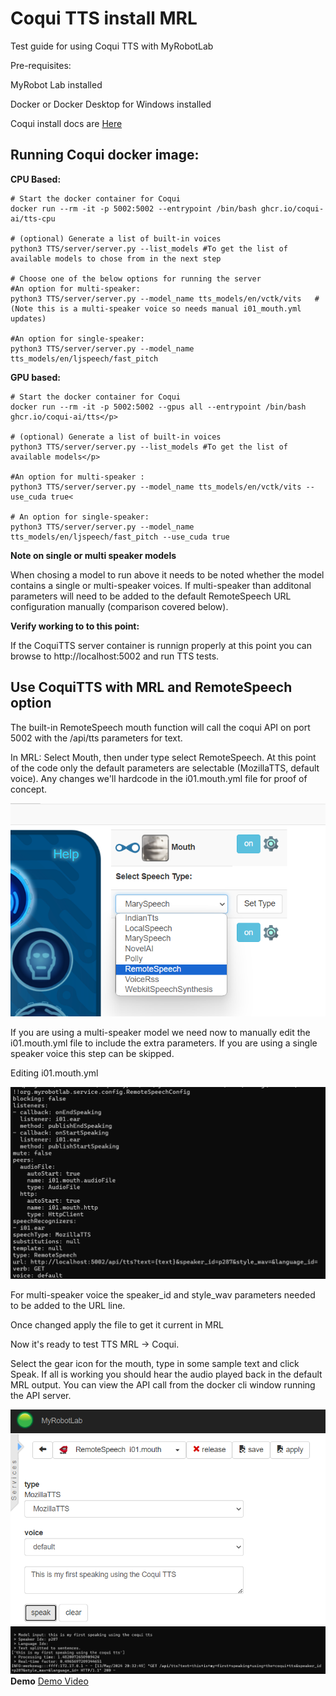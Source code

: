 <!DOCTYPE html>
<html>
<head>
</head>
<body>

<h1>Coqui TTS install MRL</h1>
<p>Test guide for using Coqui TTS with MyRobotLab</p>

<p>Pre-requisites:</p>
<p>MyRobot Lab installed</p>
<p>Docker or Docker Desktop for Windows installed</p>
<p><p>

Coqui install docs are <a href="https://docs.coqui.ai/en/latest/docker_images.html#start-a-server">Here</a>

<h2>Running Coqui docker image:</h2>

<b>CPU Based:</b>
```
# Start the docker container for Coqui
docker run --rm -it -p 5002:5002 --entrypoint /bin/bash ghcr.io/coqui-ai/tts-cpu

# (optional) Generate a list of built-in voices
python3 TTS/server/server.py --list_models #To get the list of available models to chose from in the next step

# Choose one of the below options for running the server
#An option for multi-speaker:
python3 TTS/server/server.py --model_name tts_models/en/vctk/vits   #(Note this is a multi-speaker voice so needs manual i01_mouth.yml updates)

#An option for single-speaker:
python3 TTS/server/server.py --model_name tts_models/en/ljspeech/fast_pitch
```

<b>GPU based:</b>
```
# Start the docker container for Coqui
docker run --rm -it -p 5002:5002 --gpus all --entrypoint /bin/bash ghcr.io/coqui-ai/tts</p>

# (optional) Generate a list of built-in voices
python3 TTS/server/server.py --list_models #To get the list of available models</p>

#An option for multi-speaker :  
python3 TTS/server/server.py --model_name tts_models/en/vctk/vits --use_cuda true<

# An option for single-speaker: 
python3 TTS/server/server.py --model_name tts_models/en/ljspeech/fast_pitch --use_cuda true
```

<b> Note on single or multi speaker models </b>
<p>When chosing a model to run above it needs to be noted whether the model contains a single or multi-speaker voices.  If multi-speaker than additonal parameters will need to be added to the default RemoteSpeech URL configuration manually (comparison covered below).</p>

<b>Verify working to to this point:</b>
<p>If the CoquiTTS server container is runnign properly at this point you can browse to http://localhost:5002 and run TTS tests. </p>
<p></p>

<h2>Use CoquiTTS with MRL and RemoteSpeech option</h2>
<p>The built-in RemoteSpeech mouth function will call the coqui API on port 5002 with the /api/tts parameters for text. 

<p>In MRL: Select Mouth, then under type select RemoteSpeech.  At this point of the code only the default parameters are selectable (MozillaTTS, default voice).  Any changes we'll hardcode in the i01.mouth.yml file for proof of concept. </p>
<img src="images/select-remotespeech.png">
<p></p>
<p>If you are using a multi-speaker model we need now to manually edit the i01.mouth.yml file to include the extra parameters. If you are using a single speaker voice this step can be skipped.</p>
<p>Editing i01.mouth.yml<p>
<img src="images/i01-mouth.png"><p></p>
<p>For multi-speaker voice the speaker_id and style_wav parameters needed to be added to the URL line.</p>  
<p>Once changed apply the file to get it current in MRL</p>
<p>Now it's ready to test TTS MRL -> Coqui.</p>
<p>Select the gear icon for the mouth, type in some sample text and click Speak.  If all is working you should hear the audio played back in the default MRL output.  You can view the API call from the docker cli window running the API server. </p>
<img src="images/speak-mrl.png"><img src="images/speak-docker.png">
<b>Demo</b>
<a href="images/demo.mkv">Demo Video</a>
</body>
</html>


